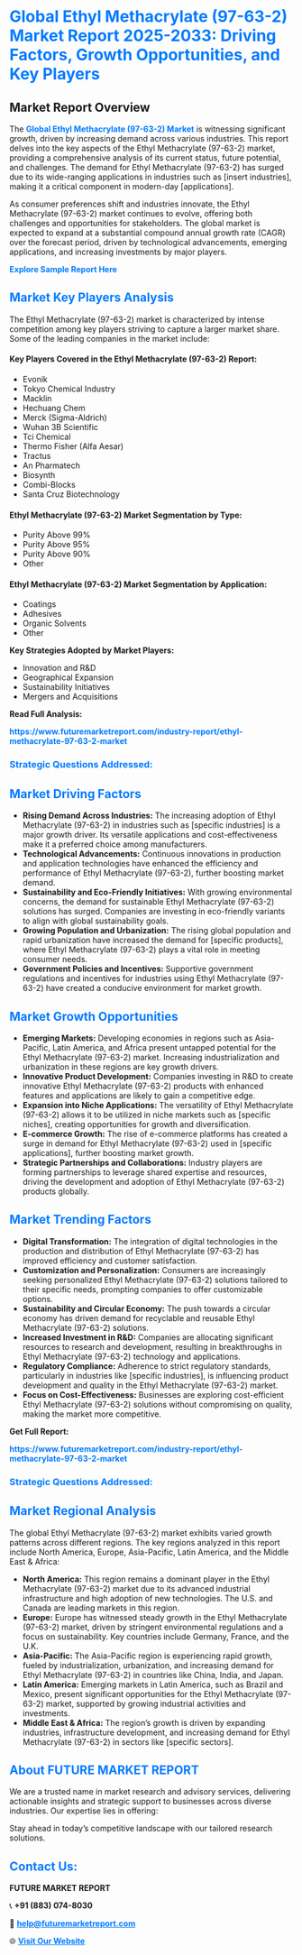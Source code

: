 <h1 style="color: #007BFF;">Global Ethyl Methacrylate (97-63-2) Market Report 2025-2033: Driving Factors, Growth Opportunities, and Key Players</h1>

<section id="overview">
<h2>Market Report Overview</h2>
<p>The <a href="https://www.futuremarketreport.com/industry-report/ethyl-methacrylate-97-63-2-market" style="color: #007BFF; text-decoration: none;"><strong>Global Ethyl Methacrylate (97-63-2) Market</strong></a> is witnessing significant growth, driven by increasing demand across various industries. This report delves into the key aspects of the Ethyl Methacrylate (97-63-2) market, providing a comprehensive analysis of its current status, future potential, and challenges. The demand for Ethyl Methacrylate (97-63-2) has surged due to its wide-ranging applications in industries such as [insert industries], making it a critical component in modern-day [applications].</p>
<p>As consumer preferences shift and industries innovate, the Ethyl Methacrylate (97-63-2) market continues to evolve, offering both challenges and opportunities for stakeholders. The global market is expected to expand at a substantial compound annual growth rate (CAGR) over the forecast period, driven by technological advancements, emerging applications, and increasing investments by major players.</p>
</section>

<section id="overview">
<p><a href="https://www.futuremarketreport.com/request-sample/reportId=31279" style="color: #007BFF; text-decoration: none;"><strong>Explore Sample Report Here</strong></a></p>
</section>

<section id="key-players">
<h2 style="color: #007BFF;">Market Key Players Analysis</h2>
<p>The Ethyl Methacrylate (97-63-2) market is characterized by intense competition among key players striving to capture a larger market share. Some of the leading companies in the market include:</p>
<h4>Key Players Covered in the Ethyl Methacrylate (97-63-2) Report:</h4>
<ul><li>Evonik</li><li>Tokyo Chemical Industry</li><li>Macklin</li><li>Hechuang Chem</li><li>Merck (Sigma-Aldrich)</li><li>Wuhan 3B Scientific</li><li>Tci Chemical</li><li>Thermo Fisher (Alfa Aesar)</li><li>Tractus</li><li>An Pharmatech</li><li>Biosynth</li><li>Combi-Blocks</li><li>Santa Cruz Biotechnology</li></ul>
<h4>Ethyl Methacrylate (97-63-2) Market Segmentation by Type:</h4>
<ul><li>Purity Above 99%</li><li>Purity Above 95%</li><li>Purity Above 90%</li><li>Other</li></ul>

<h4>Ethyl Methacrylate (97-63-2) Market Segmentation by Application:</h4>
<ul><li>Coatings</li><li>Adhesives</li><li>Organic Solvents</li><li>Other</li></ul>
<p><strong>Key Strategies Adopted by Market Players:</strong></p>
<ul>
<li>Innovation and R&D</li>
<li>Geographical Expansion</li>
<li>Sustainability Initiatives</li>
<li>Mergers and Acquisitions</li>
</ul>
</section>

<section>
<p><strong>Read Full Analysis: </strong></p><a href="https://www.futuremarketreport.com/industry-report/ethyl-methacrylate-97-63-2-market" style="color: #007BFF; text-decoration: none;"><strong>https://www.futuremarketreport.com/industry-report/ethyl-methacrylate-97-63-2-market</strong></a>
<h3 style="color: #007BFF;">Strategic Questions Addressed:</h3>
</section>

<section id="driving-factors">
<h2 style="color: #007BFF;">Market Driving Factors</h2>
<ul>
<li><strong>Rising Demand Across Industries:</strong> The increasing adoption of Ethyl Methacrylate (97-63-2) in industries such as [specific industries] is a major growth driver. Its versatile applications and cost-effectiveness make it a preferred choice among manufacturers.</li>
<li><strong>Technological Advancements:</strong> Continuous innovations in production and application technologies have enhanced the efficiency and performance of Ethyl Methacrylate (97-63-2), further boosting market demand.</li>
<li><strong>Sustainability and Eco-Friendly Initiatives:</strong> With growing environmental concerns, the demand for sustainable Ethyl Methacrylate (97-63-2) solutions has surged. Companies are investing in eco-friendly variants to align with global sustainability goals.</li>
<li><strong>Growing Population and Urbanization:</strong> The rising global population and rapid urbanization have increased the demand for [specific products], where Ethyl Methacrylate (97-63-2) plays a vital role in meeting consumer needs.</li>
<li><strong>Government Policies and Incentives:</strong> Supportive government regulations and incentives for industries using Ethyl Methacrylate (97-63-2) have created a conducive environment for market growth.</li>
</ul>
</section>

<section id="growth-opportunities">
<h2 style="color: #007BFF;">Market Growth Opportunities</h2>
<ul>
<li><strong>Emerging Markets:</strong> Developing economies in regions such as Asia-Pacific, Latin America, and Africa present untapped potential for the Ethyl Methacrylate (97-63-2) market. Increasing industrialization and urbanization in these regions are key growth drivers.</li>
<li><strong>Innovative Product Development:</strong> Companies investing in R&D to create innovative Ethyl Methacrylate (97-63-2) products with enhanced features and applications are likely to gain a competitive edge.</li>
<li><strong>Expansion into Niche Applications:</strong> The versatility of Ethyl Methacrylate (97-63-2) allows it to be utilized in niche markets such as [specific niches], creating opportunities for growth and diversification.</li>
<li><strong>E-commerce Growth:</strong> The rise of e-commerce platforms has created a surge in demand for Ethyl Methacrylate (97-63-2) used in [specific applications], further boosting market growth.</li>
<li><strong>Strategic Partnerships and Collaborations:</strong> Industry players are forming partnerships to leverage shared expertise and resources, driving the development and adoption of Ethyl Methacrylate (97-63-2) products globally.</li>
</ul>
</section>

<section id="trending-factors">
<h2 style="color: #007BFF;">Market Trending Factors</h2>
<ul>
<li><strong>Digital Transformation:</strong> The integration of digital technologies in the production and distribution of Ethyl Methacrylate (97-63-2) has improved efficiency and customer satisfaction.</li>
<li><strong>Customization and Personalization:</strong> Consumers are increasingly seeking personalized Ethyl Methacrylate (97-63-2) solutions tailored to their specific needs, prompting companies to offer customizable options.</li>
<li><strong>Sustainability and Circular Economy:</strong> The push towards a circular economy has driven demand for recyclable and reusable Ethyl Methacrylate (97-63-2) solutions.</li>
<li><strong>Increased Investment in R&D:</strong> Companies are allocating significant resources to research and development, resulting in breakthroughs in Ethyl Methacrylate (97-63-2) technology and applications.</li>
<li><strong>Regulatory Compliance:</strong> Adherence to strict regulatory standards, particularly in industries like [specific industries], is influencing product development and quality in the Ethyl Methacrylate (97-63-2) market.</li>
<li><strong>Focus on Cost-Effectiveness:</strong> Businesses are exploring cost-efficient Ethyl Methacrylate (97-63-2) solutions without compromising on quality, making the market more competitive.</li>
</ul>
</section>

<section>
<p><strong>Get Full Report: </strong></p><a href="https://www.futuremarketreport.com/industry-report/ethyl-methacrylate-97-63-2-market" style="color: #007BFF; text-decoration: none;"><strong>https://www.futuremarketreport.com/industry-report/ethyl-methacrylate-97-63-2-market</strong></a>
<h3 style="color: #007BFF;">Strategic Questions Addressed:</h3>
</section>


<section id="regional-analysis">
<h2 style="color: #007BFF;">Market Regional Analysis</h2>
<p>The global Ethyl Methacrylate (97-63-2) market exhibits varied growth patterns across different regions. The key regions analyzed in this report include North America, Europe, Asia-Pacific, Latin America, and the Middle East & Africa:</p>
<ul>
<li><strong>North America:</strong> This region remains a dominant player in the Ethyl Methacrylate (97-63-2) market due to its advanced industrial infrastructure and high adoption of new technologies. The U.S. and Canada are leading markets in this region.</li>
<li><strong>Europe:</strong> Europe has witnessed steady growth in the Ethyl Methacrylate (97-63-2) market, driven by stringent environmental regulations and a focus on sustainability. Key countries include Germany, France, and the U.K.</li>
<li><strong>Asia-Pacific:</strong> The Asia-Pacific region is experiencing rapid growth, fueled by industrialization, urbanization, and increasing demand for Ethyl Methacrylate (97-63-2) in countries like China, India, and Japan.</li>
<li><strong>Latin America:</strong> Emerging markets in Latin America, such as Brazil and Mexico, present significant opportunities for the Ethyl Methacrylate (97-63-2) market, supported by growing industrial activities and investments.</li>
<li><strong>Middle East & Africa:</strong> The region’s growth is driven by expanding industries, infrastructure development, and increasing demand for Ethyl Methacrylate (97-63-2) in sectors like [specific sectors].</li>
</ul>
</section>

<footer>
<h2 style="color: #007BFF;">About FUTURE MARKET REPORT</h2>
<p>We are a trusted name in market research and advisory services, delivering actionable insights and strategic support to businesses across diverse industries. Our expertise lies in offering:</p>

<p>Stay ahead in today’s competitive landscape with our tailored research solutions.</p>

<h2 style="color: #007BFF;">Contact Us:</h2>
<p><strong>FUTURE MARKET REPORT</strong></p>
<p>📞 <strong>+91 (883) 074-8030</strong></p>
<p>📧 <strong><a href="mailto:help@futuremarketreport.com" style="color: #007BFF;">help@futuremarketreport.com</a></strong></p>
<p>🌐 <strong><a href="https://www.futuremarketreport.com/" style="color: #007BFF;">Visit Our Website</a></strong></p>
</footer>